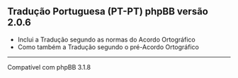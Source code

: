 
Tradução Portuguesa (PT-PT) phpBB versão 2.0.6
------------
* Inclui a Tradução segundo as normas do Acordo Ortográfico
* Como também a Tradução segundo o pré-Acordo Ortográfico

------------
Compatível com phpBB 3.1.8
